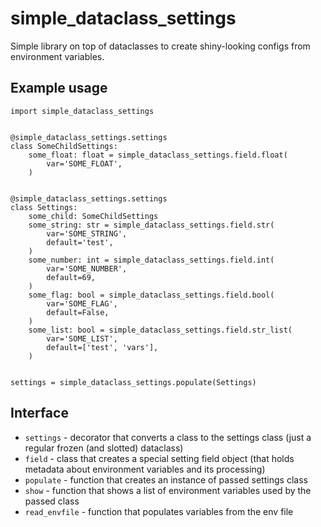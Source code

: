 # simple_dataclass_settings
Simple library on top of dataclasses to create shiny-looking configs from environment variables.

## Example usage
```python3
import simple_dataclass_settings


@simple_dataclass_settings.settings
class SomeChildSettings:
    some_float: float = simple_dataclass_settings.field.float(
        var='SOME_FLOAT',
    )


@simple_dataclass_settings.settings
class Settings:
    some_child: SomeChildSettings
    some_string: str = simple_dataclass_settings.field.str(
        var='SOME_STRING',
        default='test',
    )
    some_number: int = simple_dataclass_settings.field.int(
        var='SOME_NUMBER',
        default=69,
    )
    some_flag: bool = simple_dataclass_settings.field.bool(
        var='SOME_FLAG',
        default=False,
    )
    some_list: bool = simple_dataclass_settings.field.str_list(
        var='SOME_LIST',
        default=['test', 'vars'],
    )


settings = simple_dataclass_settings.populate(Settings)
```

## Interface
 - `settings` - decorator that converts a class to the settings class (just a regular frozen (and slotted) dataclass)
 - `field` - class that creates a special setting field object (that holds metadata about environment variables and its processing)
 - `populate` - function that creates an instance of passed settings class
 - `show` - function that shows a list of environment variables used by the passed class
 - `read_envfile` - function that populates variables from the env file
